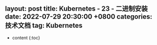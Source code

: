 layout: post
title:  Kubernetes - 23 - 二进制安装
date:   2022-07-29 20:30:00 +0800
categories: 技术文档
tag: Kubernetes
---

* content
{:toc}

